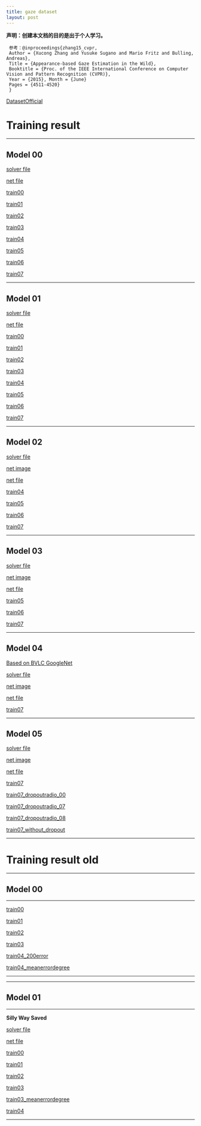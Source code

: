 ```yaml
---
title: gaze dataset
layout: post
---
```


**声明：创建本文档的目的是出于个人学习。**

     参考：@inproceedings{zhang15_cvpr,
     Author = {Xucong Zhang and Yusuke Sugano and Mario Fritz and Bulling, Andreas},
     Title = {Appearance-based Gaze Estimation in the Wild},
     Booktitle = {Proc. of the IEEE International Conference on Computer Vision and Pattern Recognition (CVPR)},
     Year = {2015}, Month = {June}
     Pages = {4511-4520}
     }

[DatasetOfficial](http://www.mpi-inf.mpg.de/departments/computer-vision-and-multimodal-computing/research/gaze-based-human-computer-interaction/appearance-based-gaze-estimation-in-the-wild/?sword_list%5B%5D=MPIIGaze&no_cache=1)


# Training result 

-------

## Model 00

[solver file](mymodel/00/lenet_solver.prototxt)

[net file](mymodel/00/train_test.prototxt)

[train00](train_result0/model00/train00/Train00.html)

[train01](train_result0/model00/train01_addedtestdataset/Train.html)

[train02](train_result0/model00/train02_addedmeanerrorcurve/Train.html)

[train03](train_result0/model00/train03/Train.html)

[train04](train_result0/model00/train04_1000/Train.html)

[train05](train_result0/model00/train05/Train.html)

[train06](train_result0/model00/train06_LOPO/Train.html)

[train07](train_result0/model00/train07_euclidean_loss/Train.html)


------

## Model 01

[solver file](mymodel/01/lenet_solver.prototxt)

[net file](mymodel/01/train_test.prototxt)

[train00](train_result0/model01/train00/Train.html)

[train01](train_result0/model01/train01/Train.html)

[train02](train_result0/model01/train02/Train.html)

[train03](train_result0/model01/train03/Train.html)

[train04](train_result0/model01/train04/Train.html)

[train05](train_result0/model01/train05/Train.html)

[train06](train_result0/model01/train06_LOPO/Train.html)

[train07](train_result0/model01/train07_euclidean_loss/Train.html)


------

## Model 02

[solver file](mymodel/02/lenet_solver.prototxt)

[net image](mymodel/02/image.jpg)

[net file](mymodel/02/train_test.prototxt)

[train04](train_result0/model02/train04_1000/Train.html)

[train05](train_result0/model02/train05/Train.html)

[train06](train_result0/model02/train06_LOPO/Train.html)

[train07](train_result0/model02/train07_euclidean_loss/Train.html)


------

## Model 03

[solver file](mymodel/03/lenet_solver.prototxt)

[net image](mymodel/03/image.jpg)

[net file](mymodel/03/train_test.prototxt)

[train05](train_result0/model03/train05/Train.html)

[train06](train_result0/model03/train06_LOPO/Train.html)

[train07](train_result0/model03/train07_euclidean_loss/Train.html)


------

## Model 04

[Based on BVLC GoogleNet](https://github.com/BVLC/caffe/tree/master/models/bvlc_googlenet)

[solver file](mymodel/04/quick_solver.prototxt)

[net image](mymodel/04/image.jpg)

[net file](mymodel/04/train_test.prototxt)

[train07](train_result0/model04/train07_euclidean_loss/Train.html)



-------


## Model 05

[solver file](mymodel/05/quick_solver.prototxt)

[net image](mymodel/05/image_with_dropout.jpg)

[net file](mymodel/05/train_test.prototxt)

[train07](train_result0/model04/train07_euclidean_loss/Train.html)

[train07_dropoutradio_00](train_result0/model04/train07_dropoutradio_00/Train.html)

[train07_dropoutradio_07](train_result0/model04/train07_dropoutradio_07/Train.html)

[train07_dropoutradio_08](train_result0/model04/train07_dropoutradio_08/Train.html)

[train07_without_dropout](train_result0/model04/train07_without_dropout/Train.html)



-------

# Training result old

-------------------
## Model 00


-------

[train00](train_result/model00/Train00.html)

[train01](train_result/model00/Train01.html)

[train02](train_result/model00/Train02_500iter.html)

[train03](train_result/model00/Train03_500iter_with_sumerrorplotpic.html)

[train04_200error](train_result/model00/Train04_200error.html)

[train04_meanerrordegree](train_result/model00/Train04_meanerrordegree.html)

---------


-------------------
## Model 01


-------
**Silly Way Saved**

[solver file](mymodel/01/lenet_solver.prototxt)

[net file](mymodel/01/train_test.prototxt)

[train00](train_result/model01/Train00_500iter.html)

[train01](train_result/model01/Train01_500iter.html)

[train02](train_result/model01/Train02_500iter_withsumsquareerrorpic.html)

[train03](train_result/model01/Train03_200error.html)

[train03_meanerrordegree](train_result/model01/Train03_meanerrordegree.html)

[train04](train_result/model01/Train04_meanerror_6525.html)

-------


